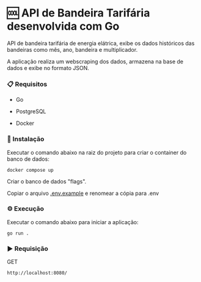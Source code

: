 # 🆒 API de Bandeira Tarifária desenvolvida com Go

API de bandeira tarifária de energia elátrica, exibe os dados históricos das bandeiras como mês, ano, bandeira e multiplicador.

A aplicação realiza um webscraping dos dados, armazena na base de dados e exibe no formato JSON.

### 📋 Requisitos

- Go

- PostgreSQL

- Docker

### 🔧 Instalação

Executar o comando abaixo na raiz do projeto para criar o container do banco de dados:

```
docker compose up
```

Criar o banco de dados "flags".

Copiar o arquivo [.env.example](.env.example) e renomear a cópia para .env

### ⚙️ Execução

Executar o comando abaixo para iniciar a aplicação:

```
go run . 
```

### ▶️ Requisição

GET

```
http://localhost:8080/
```
